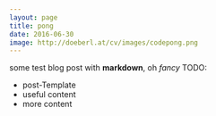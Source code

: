 ```yaml
---
layout: page
title: pong
date: 2016-06-30
image: http://doeberl.at/cv/images/codepong.png
---
```


some test blog post with **markdown**, oh *fancy*
TODO:
* post-Template
* useful content
* more content
